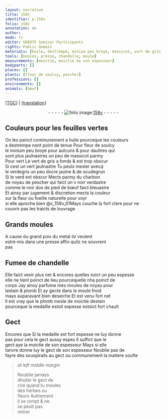 ```yaml
---
layout: narrative
title: 158v
identifier: p-158v
folio: 158v
annotation: no
author:
mode: tc
editor: GR8975 Seminar Participants
rights: Public Domain
materials: [huile, destrempe, minium peu broye, massicot, vert de gris, verdegris, ocre jaulne, scudegrun, charbon de noyau de pescher, os de pied de bœuf, fleur ou foeille naturelle, metal, Fumee de chandelle, estain, plomb, huiler, cire]
tools: [moules, presse, chandelle, moule]
measurements: [moictie, moictie de son espesseur]
bodyparts: []
places: []
plants: [fleur de soulcy, pescher]
professions: []
environments: []
animals: [bœuf]
---
```


 <p><a href="{{ site.baseurl }}/diplomatic/">[TOC]</a> | <a href="{{ site.baseurl }}/texts/p-158v_tl/" target="_blank">[translation]</a></p><div class="folio" align="center">- - - - - <a href="http://gallica.bnf.fr/ark:/12148/btv1b10500001g/f322.image" target="_blank"><img src="https://cu-mkp.github.io/2017-workshop-edition/assets/photo-icon.png" alt="folio image: " style="display:inline-block; margin-bottom:-3px;"/>158v</a> - - - - - </div>  
  

## Couleurs pour les feuilles vertes

 
On les painct co<span class="exp">mmun</span>ement a <span class="m">huile</span> pourceque les couleurs<br/> a <span class="m">destrempe</span> nont point de tenue Pour <span class="pa">fleur de soulcy</span><br/> le <span class="m">minium peu broye</span> pour aulcuns & pour daultres qui<br/> sont plus jaulnastres un peu de <span class="m">massicot</span> parmy<br/> Pour vert Le <span class="m">vert de gris</span> a fonds & est trop obscur<br/> Si cest un vert jaulnastre Tu peulx mesler avecq<br/> le <span class="m">verdegris</span> un peu d<span class="m">ocre jaulne</span> & de <span class="m">scudegrun</span><br/> Si le verd est obscur Mects parmy du <span class="m">charbon<br/> de noyau de <span class="pa">pescher</span></span> qui faict un <span class="del">v</span> noir verdastre<br/> co<span class="exp">mm</span>e le noir d<span class="m">os de pied de <span class="al">bœuf</span></span> faict bleuastre<br/> Et ainsy par jugement & discretion mects la couleur<br/> sur la <span class="m">fleur ou foeille naturelle</span> pour voyr<br/> si elle aproche bien @c_158v_01Mays couche la fort clere pour ne<br/> couvrir pas les traicts de louvrage
 
 
  

## Grands <span class="tl">moules</span>

 
A cause du grand poix du <span class="m">metal</span> ilz veulent<br/> estre mis dans une <span class="tl">presse</span> affin quilz ne souvrent<br/> pas
 
 
  

## <span class="m">Fumee de <span class="tl">chandelle</span></span>

 
Elle faict venir plus net & encores quelles soict <span class="add">un peu</span> espesse<br/> elle ne tient poinct de lieu pourcequelle nha poinct de<br/> corps Jay ainsy parfume mes <span class="tl">moules</span> de noyau pour<br/> l<span class="m">estain</span> & <span class="m">plomb</span> Et ay gecte dans le <span class="tl">moule</span> froid<br/> mays auparavant bien deseiche Et est venu fort net<br/> Il est vray que le <span class="m">plomb</span> mesle de <span class="ms">moictie</span> d<span class="m">estain</span><br/> pourceque la medaille estoit espesse estoict fort chault
 
 
  

## Gect

 
<span class="del">Encores que</span> <span class="add">Si</span> la medaille est fort espesse ne luy donne<br/> pas pour cela le gect aussy espes Il suffict que le<br/> gect aye la <span class="ms">moictie de son espesseur</span> Mays si elle<br/> tanvre donne luy le gect de son espesseur Noublie pas de<br/> fayre des souspirails au gect ou communem<span class="exp">ent</span> la matiere soufle
 
> *at left middle margin*
> 
> 
>   Noublie jamays<br/> d<span class="m">huiler</span> le gect de<br/> <span class="m">cire</span> quand tu moules<br/> des herbes ou<br/> fleurs Aultrem<span class="exp">ent</span><br/> il se rompt & ne<br/> se peult pas<br/> retirer
 
 